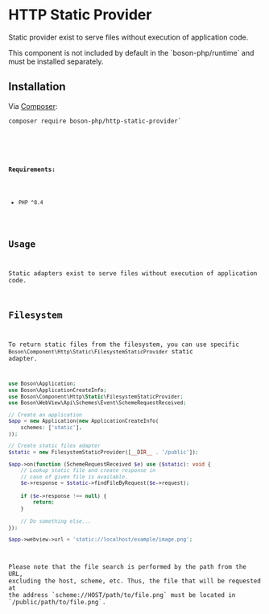 # HTTP Static Provider 

Static provider exist to serve files without execution of application code.

<warning>
This component is not included by default in the `boson-php/runtime` 
and must be installed separately.
</warning>


## Installation

<tldr>
    <p>
        Via <a href="https://getcomposer.org/doc/01-basic-usage.md#installing-dependencies">Composer</a>:
    </p>
    <p>
        <code lang="bash">composer require boson-php/http-static-provider`
    </p>
</tldr>

**Requirements:**

* `PHP ^8.4`


## Usage

Static adapters exist to serve files without execution of application code.

## Filesystem

To return static files from the filesystem, you can use specific 
`Boson\Component\Http\Static\FilesystemStaticProvider` static adapter.

```php
use Boson\Application;
use Boson\ApplicationCreateInfo;
use Boson\Component\Http\Static\FilesystemStaticProvider;
use Boson\WebView\Api\Schemes\Event\SchemeRequestReceived;

// Create an application
$app = new Application(new ApplicationCreateInfo(
    schemes: ['static'],
));

// Create static files adapter
$static = new FilesystemStaticProvider([__DIR__ . '/public']);

$app->on(function (SchemeRequestReceived $e) use ($static): void {
    // Lookup static file and create response in
    // case of given file is available.
    $e->response = $static->findFileByRequest($e->request);
    
    if ($e->response !== null) {
        return;
    }
    
    // Do something else...
});

$app->webview->url = 'static://localhost/example/image.png';
```

<warning>
Please note that the file search is performed by the path from the URL, 
excluding the host, scheme, etc. Thus, the file that will be requested at 
the address `scheme://HOST/path/to/file.png` must be located in
`/public/path/to/file.png`.
</warning>
